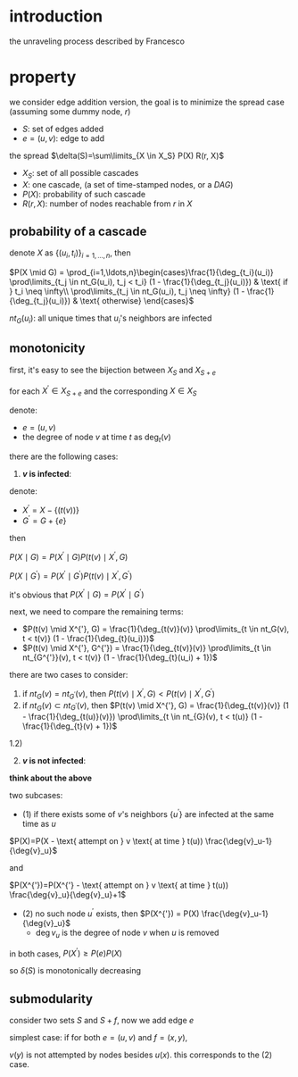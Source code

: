 # introduction

the unraveling process described by Francesco

# property

we consider edge addition version, the goal is to minimize the spread case (assuming some dummy node, $`r`$)

- $`S`$: set of edges added
- $`e=(u, v)`$: edge to add

the spread $`\delta(S)=\sum\limits_{X \in X_S} P(X) R(r, X)`$

- $`X_S`$: set of all possible cascades
- $`X`$: one cascade, (a set of time-stamped nodes, or a *DAG*)
- $`P(X)`$: probability of such cascade
- $`R(r, X)`$: number of nodes reachable from $`r`$ in $`X`$

## probability of a cascade

denote $`X`$ as $`\{(u_i, t_i)\}_{i=1,\ldots,n}`$, then

$`P(X \mid G) = \prod_{i=1,\ldots,n}\begin{cases}\frac{1}{\deg_{t_i}(u_i)} \prod\limits_{t_j \in nt_G(u_i), t_j < t_i} (1 - \frac{1}{\deg_{t_j}(u_i)}) & \text{ if } t_i \neq \infty\\ \prod\limits_{t_j \in nt_G(u_i), t_j \neq \infty} (1 - \frac{1}{\deg_{t_j}(u_i)}) & \text{ otherwise} \end{cases}`$

$`nt_G(u_i)`$: all unique times that $`u_i`$'s neighbors are infected

## monotonicity

first, it's easy to see the bijection between $`X_S`$ and $`X_{S+e}`$

for each $`X^{'} \in X_{S+e}`$ and the corresponding $`X \in X_S`$ 

denote:

- $`e=(u, v)`$
- the degree of node $`v`$ at time $`t`$ as $`\deg_t(v)`$

there are the following cases:

1) **$`v`$ is infected**:

denote:

- $`X^{'} = X-\{(t(v))\}`$
- $`G^{'}=G+\{e\}`$

then

$`P(X \mid G) = P(X^{'} \mid G) P(t(v) \mid X^{'}, G)`$

$`P(X \mid G^{'}) = P(X^{'} \mid G^{'}) P(t(v) \mid X^{'}, G^{'})`$

it's obvious that $`P(X^{'} \mid G) = P(X^{'} \mid G^{'})`$

next, we need to compare the remaining terms:

- $`P(t(v) \mid X^{'}, G) = \frac{1}{\deg_{t(v)}(v)} \prod\limits_{t \in nt_G(v), t < t(v)} (1 - \frac{1}{\deg_{t}(u_i)})`$
- $`P(t(v) \mid X^{'}, G^{'}) = \frac{1}{\deg_{t(v)}(v)} \prod\limits_{t \in nt_{G^{'}}(v), t < t(v)} (1 - \frac{1}{\deg_{t}(u_i) + 1})`$

there are two cases to consider:

1. if $`nt_{G}(v) = nt_{G^{'}}(v)`$, then $`P(t(v) \mid X^{'}, G) < P(t(v) \mid X^{'}, G^{'})`$
2. if $`nt_{G}(v) \subset nt_{G^{'}}(v)`$, then $`P(t(v) \mid X^{'}, G) = \frac{1}{\deg_{t(v)}(v)} (1 - \frac{1}{\deg_{t(u)}(v)}) \prod\limits_{t \in nt_{G}(v), t < t(u)} (1 - \frac{1}{\deg_{t}(v) + 1})`$



1.2)

2) **$`v`$ is not infected**:



**think about the above**


two subcases:

- (1) if there exists some of $`v`$'s neighbors $`\{u^{'}\}`$ are infected at the same time as $`u`$

$`P(X)=P(X - \text{ attempt  on } v \text{ at time } t(u)) \frac{\deg{v}_u-1}{\deg{v}_u}`$

and 

$`P(X^{'})=P(X^{'} - \text{ attempt  on } v \text{ at time } t(u)) \frac{\deg{v}_u}{\deg{v}_u}+1`$

- (2) no such node $`u^{'}`$ exists, then $`P(X^{'}) = P(X) \frac{\deg{v}_u-1}{\deg{v}_u}`$
  - $`\deg{v}_u`$ is the degree of node $`v`$ when $`u`$ is removed


in both cases, $`P(X^{'}) \ge P(e)P(X)`$

so $`\delta(S)`$ is monotonically decreasing

## submodularity


consider two sets $`S`$ and $`S+f`$, now we add edge $`e`$

simplest case: if for both $`e=(u, v)`$ and $`f=(x, y)`$, 

$`v(y)`$ is not attempted by nodes besides $`u(x)`$. this corresponds to the (2) case. 

